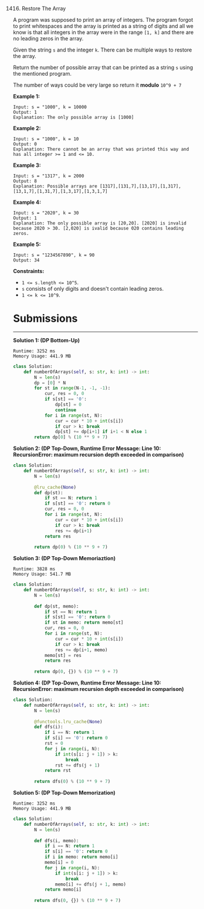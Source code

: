 1416. Restore The Array

A program was supposed to print an array of integers. The program forgot to print whitespaces and the array is printed as a string of digits and all we know is that all integers in the array were in the range `[1, k]` and there are no leading zeros in the array.

Given the string `s` and the integer `k`. There can be multiple ways to restore the array.

Return the number of possible array that can be printed as a string `s` using the mentioned program.

The number of ways could be very large so return it **modulo** `10^9 + 7`

 

**Example 1:**
```
Input: s = "1000", k = 10000
Output: 1
Explanation: The only possible array is [1000]
```

**Example 2:**
```
Input: s = "1000", k = 10
Output: 0
Explanation: There cannot be an array that was printed this way and has all integer >= 1 and <= 10.
```

**Example 3:**
```
Input: s = "1317", k = 2000
Output: 8
Explanation: Possible arrays are [1317],[131,7],[13,17],[1,317],[13,1,7],[1,31,7],[1,3,17],[1,3,1,7]
```

**Example 4:**
```
Input: s = "2020", k = 30
Output: 1
Explanation: The only possible array is [20,20]. [2020] is invalid because 2020 > 30. [2,020] is ivalid because 020 contains leading zeros.
```

**Example 5:**
```
Input: s = "1234567890", k = 90
Output: 34
```

**Constraints:**

* `1 <= s.length <= 10^5`.
* `s` consists of only digits and doesn't contain leading zeros.
* `1 <= k <= 10^9`.

# Submissions
---
**Solution 1: (DP Bottom-Up)**
```
Runtime: 3252 ms
Memory Usage: 441.9 MB
```
```python
class Solution:
    def numberOfArrays(self, s: str, k: int) -> int:
        N = len(s)
        dp = [0] * N
        for st in range(N-1, -1, -1):
            cur, res = 0, 0
            if s[st] == '0': 
                dp[st] = 0
                continue
            for i in range(st, N):
                cur = cur * 10 + int(s[i])
                if cur > k: break
                dp[st] += dp[i+1] if i+1 < N else 1
        return dp[0] % (10 ** 9 + 7)
```

**Solution 2: (DP Top-Down, Runtime Error Message:
Line 10: RecursionError: maximum recursion depth exceeded in comparison)**
```python
class Solution:
    def numberOfArrays(self, s: str, k: int) -> int:
        N = len(s)
        
        @lru_cache(None)
        def dp(st):
            if st == N: return 1
            if s[st] == '0': return 0
            cur, res = 0, 0
            for i in range(st, N):
                cur = cur * 10 + int(s[i])
                if cur > k: break
                res += dp(i+1)
            return res
        
        return dp(0) % (10 ** 9 + 7)
```

**Solution 3: (DP Top-Down Memoriaztion)**
```
Runtime: 3828 ms
Memory Usage: 541.7 MB
```
```python
class Solution:
    def numberOfArrays(self, s: str, k: int) -> int:
        N = len(s)
        
        def dp(st, memo):
            if st == N: return 1
            if s[st] == '0': return 0
            if st in memo: return memo[st]
            cur, res = 0, 0
            for i in range(st, N):
                cur = cur * 10 + int(s[i])
                if cur > k: break
                res += dp(i+1, memo)
            memo[st] = res
            return res
        
        return dp(0, {}) % (10 ** 9 + 7)
```

**Solution 4: (DP Top-Down, Runtime Error Message:
Line 10: RecursionError: maximum recursion depth exceeded in comparison)**
```python
class Solution:
    def numberOfArrays(self, s: str, k: int) -> int:
        N = len(s)
        
        @functools.lru_cache(None)
        def dfs(i):
            if i == N: return 1
            if s[i] == '0': return 0
            rst = 0
            for j in range(i, N):
                if int(s[i: j + 1]) > k:
                    break
                rst += dfs(j + 1)    
            return rst
        
        return dfs(0) % (10 ** 9 + 7) 
```

**Solution 5: (DP Top-Down Memorization)**
```
Runtime: 3252 ms
Memory Usage: 441.9 MB
```
```python
class Solution:
    def numberOfArrays(self, s: str, k: int) -> int:
        N = len(s)
        
        def dfs(i, memo):
            if i == N: return 1
            if s[i] == '0': return 0
            if i in memo: return memo[i]
            memo[i] = 0
            for j in range(i, N):
                if int(s[i: j + 1]) > k:
                    break
                memo[i] += dfs(j + 1, memo)    
            return memo[i]
        
        return dfs(0, {}) % (10 ** 9 + 7) 
```